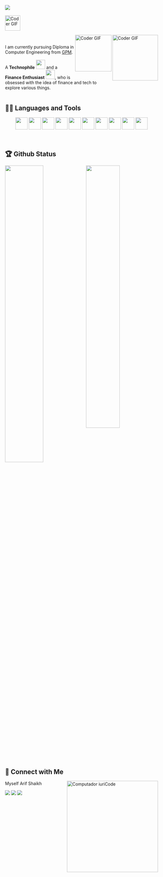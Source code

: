  ## ![](https://github.com/anaskhan28/anaskhan28/blob/main/Assest/header_.png)
<img alt="Coder GIF"  height= 50 src = "https://github.com/anaskhan28/anaskhan28/blob/main/Assest/Hello.gif" /> </div>

<img align="right" alt="Coder GIF" height=150 src="https://thumbs.gfycat.com/EvilNextDevilfish-small.gif" />
<img align="right" alt="Coder GIF" height=120 src="https://github.com/anaskhan28/anaskhan28/blob/main/Assest/finance.gif" />
<br>

 

I am currently pursuing Diploma in Computer Engineering from [GPM](https://gpmumbai.ac.in/gpmweb/). <br><br>
A **Technophile** <img src="https://github.com/anaskhan28/anaskhan28/blob/main/Assest/Developer.gif" width="30px"> and a **Finance Enthusiast** <img src="https://github.com/anaskhan28/anaskhan28/blob/main/Assest/stock.gif" width="30px">, who is obsessed with the idea of finance and tech to explore various things.
<br>
<br>

## 👨‍💻 Languages and Tools
<div align="center">
<img src="https://github.com/anaskhan28/anaskhan28/blob/main/Assest/css.png?raw=true" height="40">
<img src="https://github.com/anaskhan28/anaskhan28/blob/main/Assest/html.png?raw=true" height="40" >
<img src="https://github.com/anaskhan28/anaskhan28/blob/main/Assest/c.png?raw=true" height="40">
<img src="https://github.com/anaskhan28/anaskhan28/blob/main/Assest/c++.png?raw=true" height="40" >
<img src="https://github.com/anaskhan28/anaskhan28/blob/main/Assest/java.png?raw=true" height="40">
<img src="https://github.com/anaskhan28/anaskhan28/blob/main/Assest/python.png?raw=true" height="40">
<img src="https://github.com/anaskhan28/anaskhan28/blob/main/Assest/flutter.png?raw=true" height="40">
<img src="https://github.com/anaskhan28/anaskhan28/blob/main/Assest/android.png?raw=true" height="40">
<img src="https://github.com/anaskhan28/anaskhan28/blob/main/Assest/git.png?raw=true" height="40" >
<img src="https://github.com/anaskhan28/anaskhan28/blob/main/Assest/vs.png?raw=true" height="40">

</div>
<br>
<br>

## 🏆 Github Status

<img  src="https://github-readme-stats.vercel.app/api?username=Arif Shaikh&show_icons=true&hide_border=true&theme=white" width="47%" align="right" >

<img  src="https://github-readme-streak-stats.herokuapp.com/?user=Arif Shaikh&theme=white" width="50%" >

<br>

## 👨 Connect with Me

<img src="https://raw.githubusercontent.com/MicaelliMedeiros/micaellimedeiros/master/image/computer-illustration.png" min-width="300px" max-width="300px" width="300px" align="right" alt="Computador iuriCode">
<p align="left">
 Myself Arif Shaikh
 </p>

 <p align="left">

  <a href="https://twitter.com/anaskhan_28" target = "_blank"  alt="Twitter">
  <img src="https://img.shields.io/badge/-Twitter-0e76a8?style=flat-square&logo=Twitter&logoColor=white&link=LINK-DO-SEU-TWITTER"/></a>
 
 <a href="https://www.linkedin.com/in/khan-anas-993aa91b7/" target = "_blank" alt="Linkedin">
  <img src="https://img.shields.io/badge/-Linkedin-0e76a8?style=flat-square&logo=Linkedin&logoColor=white&link=LINK-DO-SEU-LINKEDIN"/></a>

  <a href="https://www.instagram.com/anaskhan.28/" target = "_blank" alt="Instagram">
  <img src="https://img.shields.io/badge/-Instagram-DF0174?style=flat-square&labelColor=DF0174&logo=instagram&logoColor=white&link=LINK-DO-SEU-INSTAGRAM"/></a>
</p>  

